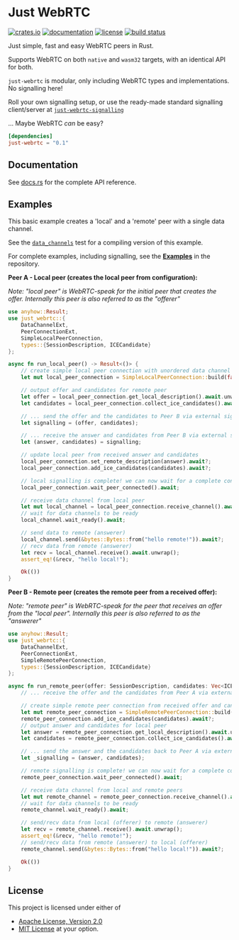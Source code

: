 # Just WebRTC

[![crates.io](https://img.shields.io/crates/v/just-webrtc?style=flat-square&logo=rust)](https://crates.io/crates/just-webrtc)
[![documentation](https://docs.rs/just-webrtc/badge.svg)](https://docs.rs/just-webrtc)
[![license](https://img.shields.io/badge/license-Apache--2.0_OR_MIT-blue?style=flat-square)](#license)
[![build status](https://img.shields.io/github/actions/workflow/status/uniciant/just-webrtc/rust.yml?branch=main&style=flat-square&logo=github)](https://github.com/uniciant/just-webrtc/actions)

Just simple, fast and easy WebRTC peers in Rust.

Supports WebRTC on both `native` and `wasm32` targets, with an identical API for both.

`just-webrtc` is modular, only including WebRTC types and implementations. No signalling here!

Roll your own signalling setup, or use the ready-made standard signalling client/server at [`just-webrtc-signalling`](https://crates.io/crates/just-webrtc-signalling)

... Maybe WebRTC *can* be easy?

```toml
[dependencies]
just-webrtc = "0.1"
```

## Documentation
See [docs.rs](https://docs.rs/just-webrtc) for the complete API reference.

## Examples
This basic example creates a 'local' and a 'remote' peer with a single data channel.

See the [`data_channels`](https://github.com/uniciant/just-webrtc/blob/main/crates/just-webrtc/tests/data_channels.rs) test for a compiling version of this example.

For complete examples, including signalling, see the [**Examples**](https://github.com/uniciant/just-webrtc/tree/main/examples) in the repository.

**Peer A - Local peer (creates the local peer from configuration):**

*Note: "local peer" is WebRTC-speak for the initial peer that creates the offer. Internally this peer is also referred to as the "offerer"*
```rust
use anyhow::Result;
use just_webrtc::{
    DataChannelExt,
    PeerConnectionExt,
    SimpleLocalPeerConnection,
    types::{SessionDescription, ICECandidate}
};

async fn run_local_peer() -> Result<()> {
    // create simple local peer connection with unordered data channel
    let mut local_peer_connection = SimpleLocalPeerConnection::build(false).await?;

    // output offer and candidates for remote peer
    let offer = local_peer_connection.get_local_description().await.unwrap();
    let candidates = local_peer_connection.collect_ice_candidates().await?;

    // ... send the offer and the candidates to Peer B via external signalling implementation ...
    let signalling = (offer, candidates);

    // ... receive the answer and candidates from Peer B via external signalling implementation ...
    let (answer, candidates) = signalling;

    // update local peer from received answer and candidates
    local_peer_connection.set_remote_description(answer).await?;
    local_peer_connection.add_ice_candidates(candidates).await?;

    // local signalling is complete! we can now wait for a complete connection
    local_peer_connection.wait_peer_connected().await;

    // receive data channel from local peer
    let mut local_channel = local_peer_connection.receive_channel().await.unwrap();
    // wait for data channels to be ready
    local_channel.wait_ready().await;

    // send data to remote (answerer)
    local_channel.send(&bytes::Bytes::from("hello remote!")).await?;
    // recv data from remote (answerer)
    let recv = local_channel.receive().await.unwrap();
    assert_eq!(&recv, "hello local!");

    Ok(())
}
```

**Peer B - Remote peer (creates the remote peer from a received offer):**

*Note: "remote peer" is WebRTC-speak for the peer that receives an offer from the "local peer". Internally this peer is also referred to as the "answerer"*
```rust
use anyhow::Result;
use just_webrtc::{
    DataChannelExt,
    PeerConnectionExt,
    SimpleRemotePeerConnection,
    types::{SessionDescription, ICECandidate}
};

async fn run_remote_peer(offer: SessionDescription, candidates: Vec<ICECandidate>) -> Result<()> {
    // ... receive the offer and the candidates from Peer A via external signalling implementation ...

    // create simple remote peer connection from received offer and candidates
    let mut remote_peer_connection = SimpleRemotePeerConnection::build(offer).await?;
    remote_peer_connection.add_ice_candidates(candidates).await?;
    // output answer and candidates for local peer
    let answer = remote_peer_connection.get_local_description().await.unwrap();
    let candidates = remote_peer_connection.collect_ice_candidates().await?;

    // ... send the answer and the candidates back to Peer A via external signalling implementation ...
    let _signalling = (answer, candidates);

    // remote signalling is complete! we can now wait for a complete connection
    remote_peer_connection.wait_peer_connected().await;

    // receive data channel from local and remote peers
    let mut remote_channel = remote_peer_connection.receive_channel().await.unwrap();
    // wait for data channels to be ready
    remote_channel.wait_ready().await;

    // send/recv data from local (offerer) to remote (answerer)
    let recv = remote_channel.receive().await.unwrap();
    assert_eq!(&recv, "hello remote!");
    // send/recv data from remote (answerer) to local (offerer)
    remote_channel.send(&bytes::Bytes::from("hello local!")).await?;

    Ok(())
}
```

## License
This project is licensed under either of
* [Apache License, Version 2.0](https://www.apache.org/licenses/LICENSE-2.0)
* [MIT License](https://opensource.org/licenses/MIT)
at your option.
